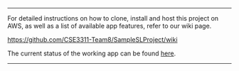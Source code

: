 ******************************************************************************************************************************************





For detailed instructions on how to clone, install and host this project on AWS, as well as a list of available app features, refer to our wiki page.

https://github.com/CSE3311-Team8/SampleSLProject/wiki

The current status of the working app can be found [here](https://dev.dq3y5r0503qyh.amplifyapp.com/?).




******************************************************************************************************************************************